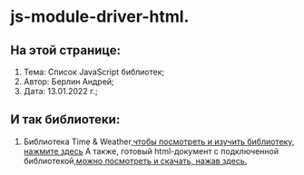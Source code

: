 # js-module-driver-html. 
## На этой странице:
1. Тема: Список JavaScript библиотек;
2. Автор: Берлин Андрей;
3. Дата: 13.01.2022 г.;
## И так библиотеки:
1. Библиотека Time & Weather,<a href = "https://github.com/Html-Css-Js-Node/js-module-driver-html/blob/main/mdh-tw-2.js">чтобы посмотреть и изучить библиотеку, нажмите здесь</a>
А также, готовый html-документ с подключенной библиотекой,<a href = "https://github.com/Html-Css-Js-Node/time-and-weather">можно посмотреть и скачать, нажав здесь.</a>

